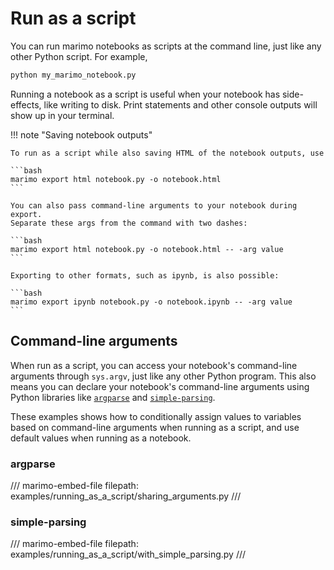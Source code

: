 # Run as a script

You can run marimo notebooks as scripts at the command line, just like
any other Python script. For example,

```bash
python my_marimo_notebook.py
```

Running a notebook as a script is useful when your notebook has side-effects,
like writing to disk. Print statements and other console outputs will show
up in your terminal.


!!! note "Saving notebook outputs"

    To run as a script while also saving HTML of the notebook outputs, use

    ```bash
    marimo export html notebook.py -o notebook.html
    ```

    You can also pass command-line arguments to your notebook during export.
    Separate these args from the command with two dashes:

    ```bash
    marimo export html notebook.py -o notebook.html -- -arg value
    ```

    Exporting to other formats, such as ipynb, is also possible:

    ```bash
    marimo export ipynb notebook.py -o notebook.ipynb -- -arg value
    ```

## Command-line arguments

When run as a script, you can access your notebook's command-line arguments
through `sys.argv`, just like any other Python program. This also
means you can declare your notebook's command-line arguments using Python
libraries like [`argparse`](https://docs.python.org/3/library/argparse.html)
and [`simple-parsing`](https://github.com/lebrice/SimpleParsing).

These examples shows how to conditionally assign values to variables based on
command-line arguments when running as a script, and use default values when
running as a notebook.

### argparse

/// marimo-embed-file
    filepath: examples/running_as_a_script/sharing_arguments.py
///

### simple-parsing

/// marimo-embed-file
    filepath: examples/running_as_a_script/with_simple_parsing.py
///
